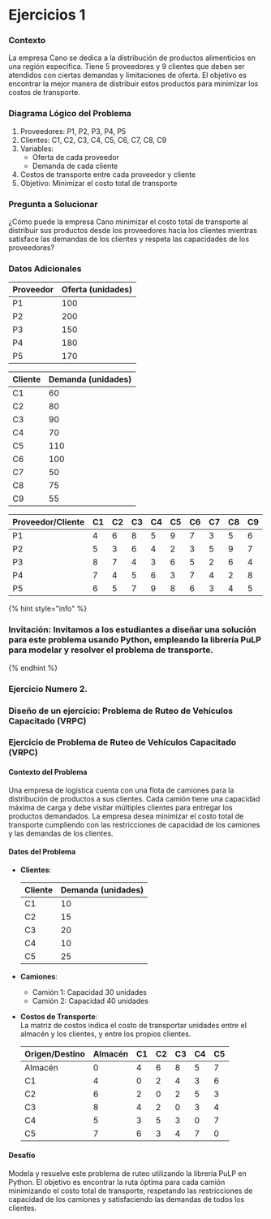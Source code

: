 # Ejercicios 1

### Contexto

La empresa Cano se dedica a la distribución de productos alimenticios en una región específica. Tiene 5 proveedores y 9 clientes que deben ser atendidos con ciertas demandas y limitaciones de oferta. El objetivo es encontrar la mejor manera de distribuir estos productos para minimizar los costos de transporte.

### Diagrama Lógico del Problema

1. Proveedores: P1, P2, P3, P4, P5
2. Clientes: C1, C2, C3, C4, C5, C6, C7, C8, C9
3. Variables:
   * Oferta de cada proveedor
   * Demanda de cada cliente
4. Costos de transporte entre cada proveedor y cliente
5. Objetivo: Minimizar el costo total de transporte

### Pregunta a Solucionar

¿Cómo puede la empresa Cano minimizar el costo total de transporte al distribuir sus productos desde los proveedores hacia los clientes mientras satisface las demandas de los clientes y respeta las capacidades de los proveedores?

### Datos Adicionales

| Proveedor | Oferta (unidades) |
| --------- | ----------------- |
| P1        | 100               |
| P2        | 200               |
| P3        | 150               |
| P4        | 180               |
| P5        | 170               |

| Cliente | Demanda (unidades) |
| ------- | ------------------ |
| C1      | 60                 |
| C2      | 80                 |
| C3      | 90                 |
| C4      | 70                 |
| C5      | 110                |
| C6      | 100                |
| C7      | 50                 |
| C8      | 75                 |
| C9      | 55                 |

| Proveedor/Cliente | C1 | C2 | C3 | C4 | C5 | C6 | C7 | C8 | C9 |
| ----------------- | -- | -- | -- | -- | -- | -- | -- | -- | -- |
| P1                | 4  | 6  | 8  | 5  | 9  | 7  | 3  | 5  | 6  |
| P2                | 5  | 3  | 6  | 4  | 2  | 3  | 5  | 9  | 7  |
| P3                | 8  | 7  | 4  | 3  | 6  | 5  | 2  | 6  | 4  |
| P4                | 7  | 4  | 5  | 6  | 3  | 7  | 4  | 2  | 8  |
| P5                | 6  | 5  | 7  | 9  | 8  | 6  | 3  | 4  | 5  |

{% hint style="info" %}
### Invitación: Invitamos a los estudiantes a diseñar una solución para este problema usando Python, empleando la librería PuLP para modelar y resolver el problema de transporte.
{% endhint %}

### Ejercicio Numero 2.&#x20;

### Diseño de un ejercicio: Problema de Ruteo de Vehículos Capacitado (VRPC)

### Ejercicio de Problema de Ruteo de Vehículos Capacitado (VRPC)

#### Contexto del Problema

Una empresa de logística cuenta con una flota de camiones para la distribución de productos a sus clientes. Cada camión tiene una capacidad máxima de carga y debe visitar múltiples clientes para entregar los productos demandados. La empresa desea minimizar el costo total de transporte cumpliendo con las restricciones de capacidad de los camiones y las demandas de los clientes.

#### Datos del Problema

*   **Clientes**:

    | Cliente | Demanda (unidades) |
    | ------- | ------------------ |
    | C1      | 10                 |
    | C2      | 15                 |
    | C3      | 20                 |
    | C4      | 10                 |
    | C5      | 25                 |
* **Camiones**:
  * Camión 1: Capacidad 30 unidades
  * Camión 2: Capacidad 40 unidades
*   **Costos de Transporte**:\
    La matriz de costos indica el costo de transportar unidades entre el almacén y los clientes, y entre los propios clientes.

    | Origen/Destino | Almacén | C1 | C2 | C3 | C4 | C5 |
    | -------------- | ------- | -- | -- | -- | -- | -- |
    | Almacén        | 0       | 4  | 6  | 8  | 5  | 7  |
    | C1             | 4       | 0  | 2  | 4  | 3  | 6  |
    | C2             | 6       | 2  | 0  | 2  | 5  | 3  |
    | C3             | 8       | 4  | 2  | 0  | 3  | 4  |
    | C4             | 5       | 3  | 5  | 3  | 0  | 7  |
    | C5             | 7       | 6  | 3  | 4  | 7  | 0  |

#### Desafío

Modela y resuelve este problema de ruteo utilizando la librería PuLP en Python. El objetivo es encontrar la ruta óptima para cada camión minimizando el costo total de transporte, respetando las restricciones de capacidad de los camiones y satisfaciendo las demandas de todos los clientes.

